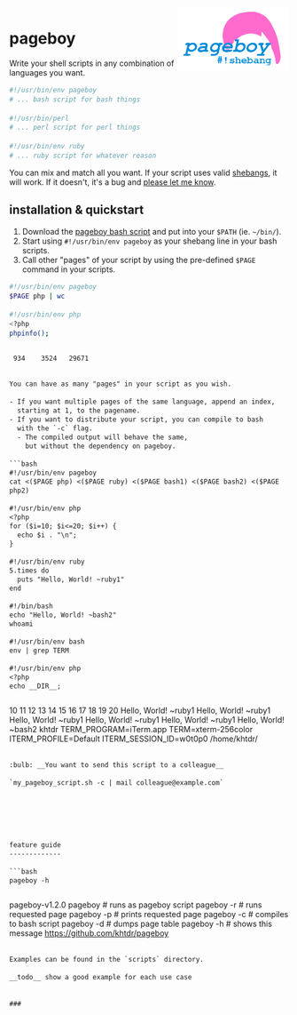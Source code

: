 
<img align="right" src="https://raw.githubusercontent.com/khtdr/pageboy/master/logo.png" width="200" />

pageboy
=======

Write your shell scripts in any combination of languages you want. 

```bash
#!/usr/bin/env pageboy
# ... bash script for bash things

#!/usr/bin/perl
# ... perl script for perl things

#!/usr/bin/env ruby
# ... ruby script for whatever reason

```

You can mix and match all you want. If your script uses valid [shebangs](https://en.wikipedia.org/wiki/Shebang_(Unix)), it will work. If it doesn't, it's a bug and [please let me know](https://github.com/khtdr/pageboy/issues).

installation & quickstart
-------------------------

1. Download the [pageboy bash script](https://raw.githubusercontent.com/khtdr/pageboy/v1.2.0/pageboy) and put into your `$PATH` (ie. `~/bin/`).
2. Start using `#!/usr/bin/env pageboy` as your shebang line in your bash scripts.
2. Call other "pages" of your script by using the pre-defined `$PAGE` command in your scripts.

```bash
#!/usr/bin/env pageboy
$PAGE php | wc

#!/usr/bin/env php
<?php
phpinfo();
```

>```
     934    3524   29671
```

You can have as many "pages" in your script as you wish.

- If you want multiple pages of the same language, append an index,
  starting at 1, to the pagename.
- If you want to distribute your script, you can compile to bash
  with the `-c` flag.
  - The compiled output will behave the same,
    but without the dependency on pageboy.

```bash
#!/usr/bin/env pageboy
cat <($PAGE php) <($PAGE ruby) <($PAGE bash1) <($PAGE bash2) <($PAGE php2)

#!/usr/bin/env php
<?php
for ($i=10; $i<=20; $i++) {
  echo $i . "\n";
}

#!/usr/bin/env ruby
5.times do
  puts "Hello, World! ~ruby1"
end

#!/bin/bash
echo "Hello, World! ~bash2"
whoami

#!/usr/bin/env bash
env | grep TERM

#!/usr/bin/env php
<?php
echo __DIR__;
```
>```
10
11
12
13
14
15
16
17
18
19
20
Hello, World! ~ruby1
Hello, World! ~ruby1
Hello, World! ~ruby1
Hello, World! ~ruby1
Hello, World! ~ruby1
Hello, World! ~bash2
khtdr
TERM_PROGRAM=iTerm.app
TERM=xterm-256color
ITERM_PROFILE=Default
ITERM_SESSION_ID=w0t0p0
/home/khtdr/
```

:bulb: __You want to send this script to a colleague__

`my_pageboy_script.sh -c | mail colleague@example.com`






feature guide
-------------

```bash
pageboy -h
```
>```
pageboy-v1.2.0
    pageboy            # runs as pageboy script
    pageboy -r <page>  # runs requested page
    pageboy -p <page>  # prints requested page
    pageboy -c         # compiles to bash script
    pageboy -d         # dumps page table
    pageboy -h         # shows this message
https://github.com/khtdr/pageboy
```

Examples can be found in the `scripts` directory.

__todo__ show a good example for each use case


### 

